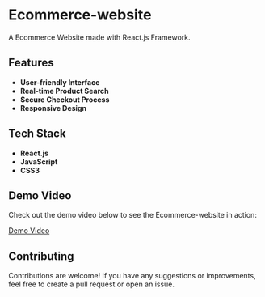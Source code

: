 # Ecommerce-website

A Ecommerce Website made with React.js Framework.

## Features

- **User-friendly Interface** 
- **Real-time Product Search**
- **Secure Checkout Process** 
- **Responsive Design** 

## Tech Stack

- **React.js**
- **JavaScript**
- **CSS3**

## Demo Video

Check out the demo video below to see the Ecommerce-website in action:

[Demo Video](./path/to/demo-video.mp4)

## Contributing
Contributions are welcome! If you have any suggestions or improvements, feel free to create a pull request or open an issue.

